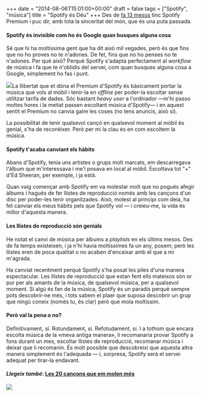 +++
date = "2014-08-06T15:01:00+00:00"
draft = false
tags = ["Spotify", "música"]
title = "Spotify és Déu"
+++
<span class="pDropCap">D</span>es de [fa 13 mesos](http://instagram.com/p/cMcYaqAwyq/) tinc Spotify Premium i puc dir, amb tota la sinceritat del món, que és una puta passada.

<!-- more -->

#### Spotify és invisible com ho és Google quan busques alguna cosa

Sé que hi ha moltíssima gent que ha dit això mil vegades, però és que fins que no ho proves no te n'adones. De fet, fins que no ho penses no te n'adones. Per què això? Perquè Spotify s'adapta perfectament al *workflow* de música i fa que te n'oblidis del servei, com quan busques alguna cosa a Google, simplement ho fas i punt.

<img class="pImageRight" src="http://33.media.tumblr.com/b923d7b610d71d6a36cbfb4651853e2c/tumblr_n9t3igVfgT1s4fsg1o1_500.jpg" />La llibertat que et dóna el Premium d'Spotify és bàsicament portar la música que vols al mòbil i tenir-la en *offline* per poder-la escoltar sense utilitzar tarifa de dades. Sóc bastant *heavy user* a l'ordinador —m'hi passo moltes hores i la meitat passen escoltant música d'Spotify— i en aquest sentit el Premium no canvia gaire les coses (no tens anuncis, això sí).
 
La possibilitat de tenir qualsevol cançó en qualsevol moment al mòbil és genial, s'ha de reconèixer. Però per mi la clau és en com escoltem la música. 

#### Spotify t'acaba canviant els hàbits

Abans d'Spotify, tenia uns artistes o grups molt marcats, em descarregava l'àlbum que m'interessava i me'l posava en local al mòbil. Escoltava tot "+" d'Ed Sheeran, per exemple, i ja està. 

Quan vaig començar amb Spotify em va molestar molt que no pogués afegir àlbums i hagués de fer llistes de reproducció només amb les cançons d'un disc per poder-les tenir organitzades. Això, molest al principi com deia, ha fet canviar els meus hàbits pels que Spotify vol — i creieu-me, la vida és millor d'aquesta manera.

#### Les llistes de reproducció són genials

He notat el canvi de música per àlbums a *playlists* en els últims mesos. Des de fa temps existeixen, i ja n'hi havia moltíssimes fa un any, posem; però les llistes eren de poca qualitat o no acaben d'encaixar amb el que a mi m'agrada.

Ha canviat recentment perquè Spotify s'ha posat les piles d'una manera espectacular. Les llistes de reproducció que estan fent ells mateixos són or pur per als amants de la música, de qualsevol música, per a qualsevol moment. Si algú és fan de la música, Spotify és un paradís perquè sempre pots descobrir-ne més, i tots sabem el plaer que suposa descobrir un grup que ningú coneix (només tu, és clar) però que mola moltíssim. 

#### Però val la pena o no?

Definitivament, sí. Rotundament, sí. Refotudament, sí. I a tothom que encara escolta música de la «meva antiga manera», li recomanaria provar Spotify a fons durant un mes, escoltar llistes de reproducció, recomanar música i deixar que li recomanin. És molt possible que descobreixi que aquesta altra manera simplement és l'adequada — i, sorpresa, Spotify serà el servei adequat per tirar-la endavant. 

#### *Llegeix també*: [Les 20 cançons que em molen més](http://enricllonch.com/post/94055052088/les-20-cancons-que-em-molen-mes)

<img id="splash" src="https://s3.amazonaws.com/ooomf-com-files/6Icr9fARMmTjTHqTzK8z_DSC_0123.jpg"/>
